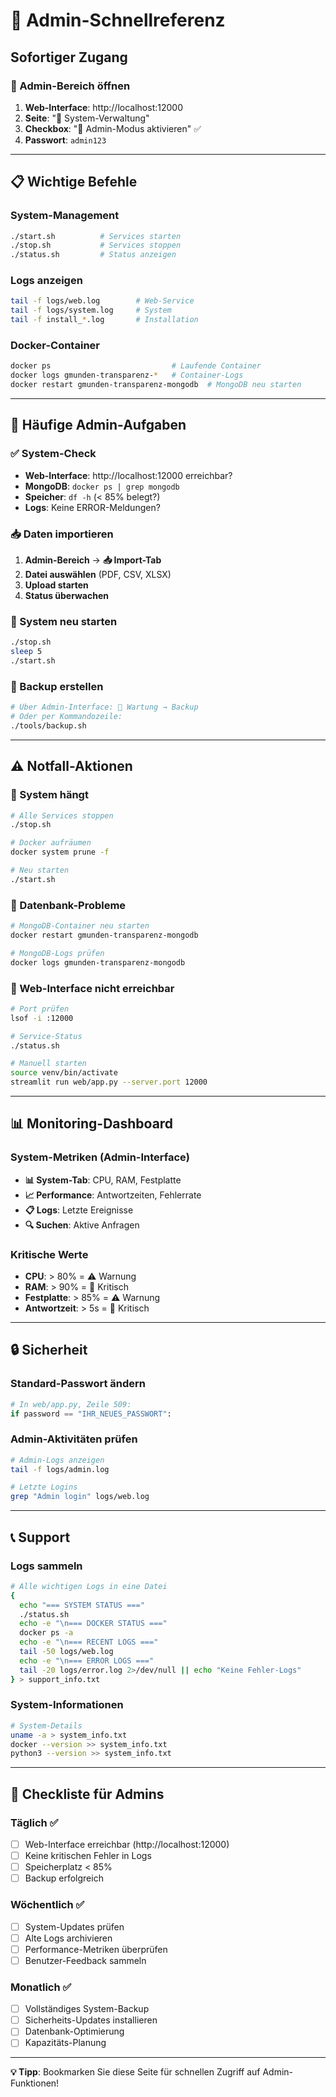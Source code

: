 # 🔐 Admin-Schnellreferenz

## Sofortiger Zugang

### 🚀 Admin-Bereich öffnen
1. **Web-Interface**: http://localhost:12000
2. **Seite**: "🔧 System-Verwaltung"
3. **Checkbox**: "🔐 Admin-Modus aktivieren" ✅
4. **Passwort**: `admin123`

---

## 📋 Wichtige Befehle

### System-Management
```bash
./start.sh          # Services starten
./stop.sh           # Services stoppen  
./status.sh         # Status anzeigen
```

### Logs anzeigen
```bash
tail -f logs/web.log        # Web-Service
tail -f logs/system.log     # System
tail -f install_*.log       # Installation
```

### Docker-Container
```bash
docker ps                           # Laufende Container
docker logs gmunden-transparenz-*   # Container-Logs
docker restart gmunden-transparenz-mongodb  # MongoDB neu starten
```

---

## 🔧 Häufige Admin-Aufgaben

### ✅ System-Check
- **Web-Interface**: http://localhost:12000 erreichbar?
- **MongoDB**: `docker ps | grep mongodb`
- **Speicher**: `df -h` (< 85% belegt?)
- **Logs**: Keine ERROR-Meldungen?

### 📥 Daten importieren
1. **Admin-Bereich** → **📥 Import-Tab**
2. **Datei auswählen** (PDF, CSV, XLSX)
3. **Upload starten**
4. **Status überwachen**

### 🔄 System neu starten
```bash
./stop.sh
sleep 5
./start.sh
```

### 💾 Backup erstellen
```bash
# Über Admin-Interface: 🔧 Wartung → Backup
# Oder per Kommandozeile:
./tools/backup.sh
```

---

## ⚠️ Notfall-Aktionen

### 🚨 System hängt
```bash
# Alle Services stoppen
./stop.sh

# Docker aufräumen
docker system prune -f

# Neu starten
./start.sh
```

### 🚨 Datenbank-Probleme
```bash
# MongoDB-Container neu starten
docker restart gmunden-transparenz-mongodb

# MongoDB-Logs prüfen
docker logs gmunden-transparenz-mongodb
```

### 🚨 Web-Interface nicht erreichbar
```bash
# Port prüfen
lsof -i :12000

# Service-Status
./status.sh

# Manuell starten
source venv/bin/activate
streamlit run web/app.py --server.port 12000
```

---

## 📊 Monitoring-Dashboard

### System-Metriken (Admin-Interface)
- **📊 System-Tab**: CPU, RAM, Festplatte
- **📈 Performance**: Antwortzeiten, Fehlerrate
- **📋 Logs**: Letzte Ereignisse
- **🔍 Suchen**: Aktive Anfragen

### Kritische Werte
- **CPU**: > 80% = ⚠️ Warnung
- **RAM**: > 90% = 🚨 Kritisch  
- **Festplatte**: > 85% = ⚠️ Warnung
- **Antwortzeit**: > 5s = 🚨 Kritisch

---

## 🔒 Sicherheit

### Standard-Passwort ändern
```python
# In web/app.py, Zeile 509:
if password == "IHR_NEUES_PASSWORT":
```

### Admin-Aktivitäten prüfen
```bash
# Admin-Logs anzeigen
tail -f logs/admin.log

# Letzte Logins
grep "Admin login" logs/web.log
```

---

## 📞 Support

### Logs sammeln
```bash
# Alle wichtigen Logs in eine Datei
{
  echo "=== SYSTEM STATUS ==="
  ./status.sh
  echo -e "\n=== DOCKER STATUS ==="
  docker ps -a
  echo -e "\n=== RECENT LOGS ==="
  tail -50 logs/web.log
  echo -e "\n=== ERROR LOGS ==="
  tail -20 logs/error.log 2>/dev/null || echo "Keine Fehler-Logs"
} > support_info.txt
```

### System-Informationen
```bash
# System-Details
uname -a > system_info.txt
docker --version >> system_info.txt
python3 --version >> system_info.txt
```

---

## 🎯 Checkliste für Admins

### Täglich ✅
- [ ] Web-Interface erreichbar (http://localhost:12000)
- [ ] Keine kritischen Fehler in Logs
- [ ] Speicherplatz < 85%
- [ ] Backup erfolgreich

### Wöchentlich ✅
- [ ] System-Updates prüfen
- [ ] Alte Logs archivieren
- [ ] Performance-Metriken überprüfen
- [ ] Benutzer-Feedback sammeln

### Monatlich ✅
- [ ] Vollständiges System-Backup
- [ ] Sicherheits-Updates installieren
- [ ] Datenbank-Optimierung
- [ ] Kapazitäts-Planung

---

**💡 Tipp**: Bookmarken Sie diese Seite für schnellen Zugriff auf Admin-Funktionen!
